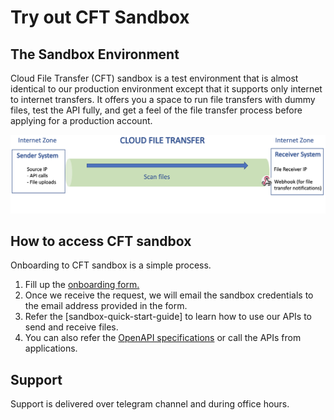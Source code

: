 # Try out CFT Sandbox

## The Sandbox Environment
Cloud File Transfer (CFT) sandbox is a test environment that is almost identical to our production environment except that it supports only internet to internet transfers. It offers you a space to run file transfers with dummy files, test the API fully, and get a feel of the file transfer process before applying for a production account.








![Display CFT](./images/how-it-works.png)


## How to access CFT sandbox

Onboarding to CFT sandbox is a simple process.
1. Fill up the [onboarding form.](https://form.gov.sg/#!/60a4cca76179d60012cdacac/preview)
2. Once we receive the request, we will email the sandbox credentials to the email address provided in the form.
3. Refer the [sandbox-quick-start-guide] to learn how to use our APIs to send and receive files.
3. You can also refer the [OpenAPI specifications](https://docs.developer.gov.sg/docs/cft-rest-api-documentation/) or call the APIs from applications.

## Support
Support is delivered over telegram channel and during office hours.
